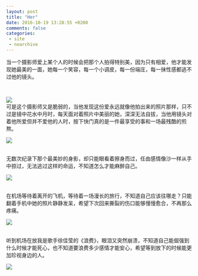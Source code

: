 ```yaml
---
layout: post
title: "Her"
date: 2016-10-19 13:28:55 +0200
comments: false
categories: 
 - site
 - noarchive
---
```

<p>
当一个摄影师爱上某个人的时候会把那个人拍得特别美，因为只有相爱，他才能发现她最美的一面，她每一个笑容，每一个小调皮，每一份端庄，每一抹性感都逃不过他的镜头。
</p>
<!-- more -->
<p>
<br />
</p>
<p>
<img src="http://imglf1.ph.126.net/_0hfteA3HqPfyuRPnRwzwg==/1994250210095706421.jpg" smallsrc="http://imglf0.ph.126.net/IH9MTNb61AUbelOgk0bjBg==/6631259080728055926.jpg" /><br />
可是这个摄影师又是脆弱的，当他发现这份爱永远就像他拍出来的照片那样，只不过是镜中花水中月时，每天面对着照片中美丽的她，深深无法自拔，当他用镜头对着他所爱但并不爱他的人时，按下快门真的是一件最享受的事和一场最残酷的煎熬。
</p>
<p>
<img src="http://imglf0.ph.126.net/VCCPaTE8_mK4yJwEkhrSjA==/1623829140744483204.jpg" smallsrc="http://imglf2.ph.126.net/M9ozBZERzNjsuWb8l8desQ==/1623829140744483203.jpg" /><br />
<br />
</p>
<p>
无数次纪录下那个最美妙的身影，却只能眼看着擦身而过，任由感情像沙一样从手中掠过，无法逃过这样的命运，不知道怎么才能麻醉自己。
</p>
<p>
<img src="http://imglf1.ph.126.net/pS9L1b_6XZSvVzMDdWhG7g==/6631332748007114839.jpg" smallsrc="http://imglf2.ph.126.net/fgVpbv6YtrCAK4U0X8V1iQ==/6631244787076893206.jpg" /><br />
<br />
</p>
<p>
在机场等待着离开的飞机，等待着一场漫长的旅行，不知道自己应该往哪走？只能翻着手机中她的照片静静发呆，希望下次回来撕裂的伤口能够慢慢愈合，不再那么疼痛。
</p>
<p>
<img src="http://imglf1.ph.126.net/tVXVIr2f31vHe2HAcgQAzw==/6598250642205415339.jpg" smallsrc="http://imglf1.ph.126.net/Y31pvDSDfCwc4LnlJpPZHw==/6598158283228687567.jpg" /><br />
<br />
</p>
<p>
听到机场在放我是歌手徐佳莹的《浪费》，眼泪又突然崩溃，不知道自己能倔强到什么时候才能死心，也不知道要浪费多少感情才能安心，希望等到放下的时候能更加珍视身边的人。
</p>
<p>
<img src="http://imglf0.ph.126.net/5Ja2NwHFSHjxvj8TIZkqwA==/6631299762658282407.jpg" smallsrc="http://imglf0.ph.126.net/waLBBk16MNy-uJdyoZNEOg==/6631331648495487159.jpg" /><br />
<br />
</p>